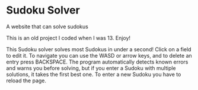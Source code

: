 # Sudoku Solver
A website that can solve sudokus

This is an old project I coded when I was 13. Enjoy!

This Sudoku solver solves most Sudokus in under a second! Click on a field to edit it. To navigate you can use the WASD or arrow keys, and to delete an entry press BACKSPACE. The program automatically detects known errors and warns you before solving, but if you enter a Sudoku with multiple solutions, it takes the first best one. To enter a new Sudoku you have to reload the page.
